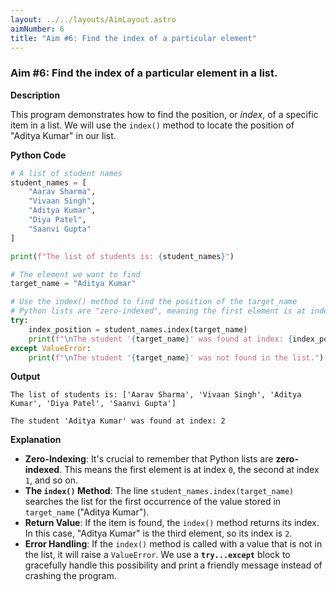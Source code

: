 ```yaml
---
layout: ../../layouts/AimLayout.astro
aimNumber: 6
title: "Aim #6: Find the index of a particular element"
---
```


### Aim #6: Find the index of a particular element in a list.

**Description**

This program demonstrates how to find the position, or *index*, of a specific item in a list. We will use the `index()` method to locate the position of "Aditya Kumar" in our list.

**Python Code**

```python
# A list of student names
student_names = [
    "Aarav Sharma",
    "Vivaan Singh",
    "Aditya Kumar",
    "Diya Patel",
    "Saanvi Gupta"
]

print(f"The list of students is: {student_names}")

# The element we want to find
target_name = "Aditya Kumar"

# Use the index() method to find the position of the target_name
# Python lists are "zero-indexed", meaning the first element is at index 0.
try:
    index_position = student_names.index(target_name)
    print(f"\nThe student '{target_name}' was found at index: {index_position}")
except ValueError:
    print(f"\nThe student '{target_name}' was not found in the list.")
```

**Output**

```text
The list of students is: ['Aarav Sharma', 'Vivaan Singh', 'Aditya Kumar', 'Diya Patel', 'Saanvi Gupta']

The student 'Aditya Kumar' was found at index: 2
```

**Explanation**

- **Zero-Indexing**: It's crucial to remember that Python lists are **zero-indexed**. This means the first element is at index `0`, the second at index `1`, and so on.
- **The `index()` Method**: The line `student_names.index(target_name)` searches the list for the first occurrence of the value stored in `target_name` ("Aditya Kumar").
- **Return Value**: If the item is found, the `index()` method returns its index. In this case, "Aditya Kumar" is the third element, so its index is `2`.
- **Error Handling**: If the `index()` method is called with a value that is not in the list, it will raise a `ValueError`. We use a **`try...except`** block to gracefully handle this possibility and print a friendly message instead of crashing the program.
